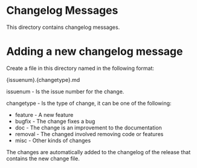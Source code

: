 # Changelog Messages

This directory contains changelog messages.

# Adding a new changelog message

Create a file in this directory named in the following format:

{issuenum}.{changetype}.md

issuenum - Is the issue number for the change.

changetype - Is the type of change, it can be one of the following:

- feature - A new feature
- bugfix - The change fixes a bug
- doc - The change is an improvement to the documentation
- removal - The changed involved removing code or features
- misc - Other kinds of changes

The changes are automatically added to the changelog of the release that contains
the new change file.

